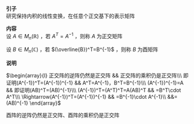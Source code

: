 **引子**  
研究保持内积的线性变换，在任意个正交基下的表示矩阵  
  
**内容**  
设 $A\in M_n(\mathbb{R})$ ，若 $A^T=A^{-1}$ ，则称 $A$ 为正交矩阵  
  
设 $B\in M_n(\mathbb{C})$ ，若 $(\overline{B})^T=B^{-1}$ ，则称 $B$ 为酉矩阵  
  
**说明**  
  
$\begin{array}{l}  
正交阵的逆阵仍然是正交阵                &&      正交阵的乘积仍是正交阵\\\  
即证明(A^{-1})^T=(A^{-1})^{-1}       &&     A^T=A^{-1}，B^T=B^{-1}\\\  
(A^{-1})^{-1}=A                     &&     即证明(AB)^T=(AB)^{-1}\\\  
(A^{-1})^T=(A^T)^T=A(AB)^T          &&     =B^T\cdot A^T\\\  
\Rightarrow(A^{-1})^T=(A^{-1})^{-1} &&     =B^{-1}\cdot A^{-1}\\  
&&=(AB)^{-1}  
\end{array}$  
  
酉阵的逆阵仍然是正交阵、酉阵的乘积仍是正交阵  
